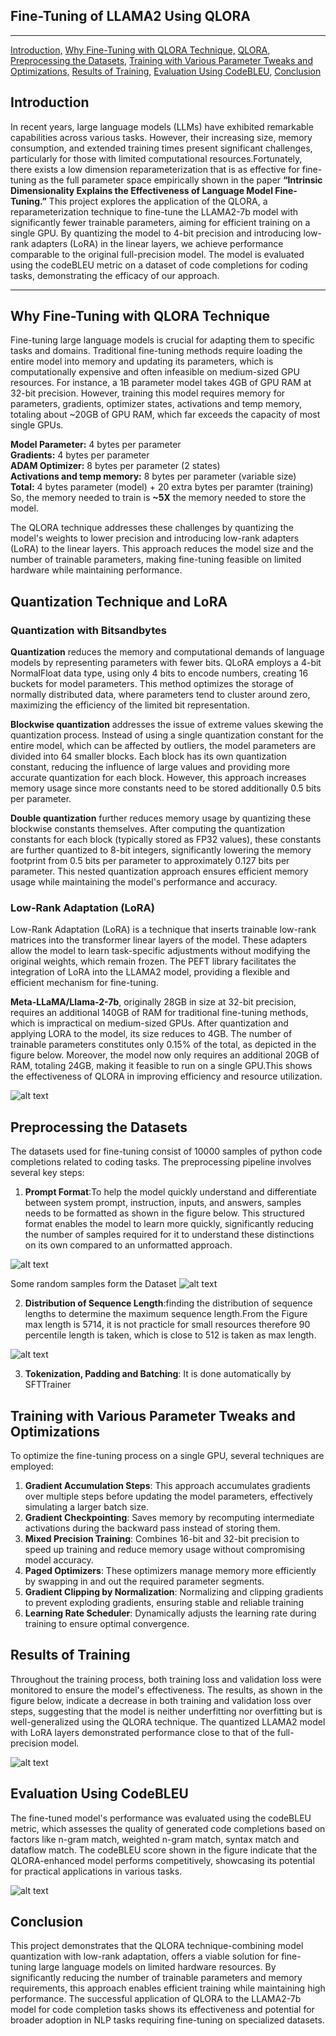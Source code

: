 ## Fine-Tuning of LLAMA2 Using QLORA

---

[Introduction,](#introduction)
[Why Fine-Tuning with QLORA Technique,](#why-fine-tuning-with-qlora-technique)
[QLORA,](#quantization-technique-and-lora)
[Preprocessing the Datasets,](#preprocessing-the-datasets)
[Training with Various Parameter Tweaks and Optimizations,](#training-with-various-parameter-tweaks-and-optimizations)
[Results of Training,](#results-of-training)
[Evaluation Using CodeBLEU,](#evaluation-using-codebleu)
[Conclusion](#conclusion)

## Introduction

In recent years, large language models (LLMs) have exhibited remarkable capabilities across various tasks. However, their increasing size, memory consumption, and extended training times present significant challenges, particularly for those with limited computational resources.Fortunately, there exists a low dimension reparameterization that is as effective for fine-tuning as the full parameter space empirically shown in the paper **“Intrinsic Dimensionality Explains the Effectiveness of Language Model Fine-Tuning.”** This project explores the application of the QLORA, a reparameterization technique to fine-tune the LLAMA2-7b model with significantly fewer trainable parameters, aiming for efficient training on a single GPU. By quantizing the model to 4-bit precision and introducing low-rank adapters (LoRA) in the linear layers, we achieve performance comparable to the original full-precision model. The model is evaluated using the codeBLEU metric on a dataset of code completions for coding tasks, demonstrating the efficacy of our approach.

---

## Why Fine-Tuning with QLORA Technique

Fine-tuning large language models is crucial for adapting them to specific tasks and domains. Traditional fine-tuning methods require loading the entire model into memory and updating its parameters, which is computationally expensive and often infeasible on medium-sized GPU resources. For instance, a 1B parameter model takes 4GB of GPU RAM at 32-bit precision. However, training this model requires memory for parameters, gradients, optimizer states, activations and temp memory, totaling about ~20GB of GPU RAM, which far exceeds the capacity of most single GPUs.

**Model Parameter:** 4 bytes per parameter\
**Gradients:** 4 bytes per parameter\
**ADAM Optimizer:** 8 bytes per parameter (2 states)\
**Activations and temp memory:** 8 bytes per parameter (variable size)\
**Total:** 4 bytes parameter (model) + 20 extra bytes per paramter (training)\
So, the memory needed to train is **~5X** the memory needed to store the model.

The QLORA technique addresses these challenges by quantizing the model's weights to lower precision and introducing low-rank adapters (LoRA) to the linear layers. This approach reduces the model size and the number of trainable parameters, making fine-tuning feasible on limited hardware while maintaining performance.

## Quantization Technique and LoRA

### Quantization with Bitsandbytes

**Quantization** reduces the memory and computational demands of language models by representing parameters with fewer bits. QLoRA employs a 4-bit NormalFloat data type, using only 4 bits to encode numbers, creating 16 buckets for model parameters. This method optimizes the storage of normally distributed data, where parameters tend to cluster around zero, maximizing the efficiency of the limited bit representation.

**Blockwise quantization** addresses the issue of extreme values skewing the quantization process. Instead of using a single quantization constant for the entire model, which can be affected by outliers, the model parameters are divided into 64 smaller blocks. Each block has its own quantization constant, reducing the influence of large values and providing more accurate quantization for each block. However, this approach increases memory usage since more constants need to be stored additionally 0.5 bits per parameter.

**Double quantization** further reduces memory usage by quantizing these blockwise constants themselves. After computing the quantization constants for each block (typically stored as FP32 values), these constants are further quantized to 8-bit integers, significantly lowering the memory footprint from 0.5 bits per parameter to approximately 0.127 bits per parameter. This nested quantization approach ensures efficient memory usage while maintaining the model's performance and accuracy.

### Low-Rank Adaptation (LoRA)

Low-Rank Adaptation (LoRA) is a technique that inserts trainable low-rank matrices into the transformer linear layers of the model. These adapters allow the model to learn task-specific adjustments without modifying the original weights, which remain frozen. The PEFT library facilitates the integration of LoRA into the LLAMA2 model, providing a flexible and efficient mechanism for fine-tuning.

**Meta-LLaMA/Llama-2-7b**, originally 28GB in size at 32-bit precision, requires an additional 140GB of RAM for traditional fine-tuning methods, which is impractical on medium-sized GPUs. After quantization and applying LORA to the model, its size reduces to 4GB. The number of trainable parameters constitutes only 0.15% of the total, as depicted in the figure below. Moreover, the model now only requires an additional 20GB of RAM, totaling 24GB, making it feasible to run on a single GPU.This shows the effectiveness of QLORA in improving efficiency and resource utilization.

![alt text](images/model_size.png)

## Preprocessing the Datasets

The datasets used for fine-tuning consist of 10000 samples of python code completions related to coding tasks. The preprocessing pipeline involves several key steps:

1. **Prompt Format**:To help the model quickly understand and differentiate between system prompt, instruction, inputs, and answers, samples needs to be formatted as shown in the figure below. This structured format enables the model to learn more quickly, significantly reducing the number of samples required for it to understand these distinctions on its own compared to an unformatted approach.

![alt text](images/prompt_format.png)

Some random samples form the Dataset
![alt text](images/Samples.png)

2. **Distribution of Sequence Length**:finding the distribution of sequence lengths to determine the maximum sequence length.From the Figure max length is 5714, it is not practicle for small resources therefore 90 percentile length is taken, which is close to 512 is taken as max length.

![alt text](images/sequence_len's.png)

3. **Tokenization, Padding and Batching**: It is done automatically by SFTTrainer

## Training with Various Parameter Tweaks and Optimizations

To optimize the fine-tuning process on a single GPU, several techniques are employed:

1. **Gradient Accumulation Steps**: This approach accumulates gradients over multiple steps before updating the model parameters, effectively simulating a larger batch size.
2. **Gradient Checkpointing**: Saves memory by recomputing intermediate activations during the backward pass instead of storing them.
3. **Mixed Precision Training**: Combines 16-bit and 32-bit precision to speed up training and reduce memory usage without compromising model accuracy.
4. **Paged Optimizers**: These optimizers manage memory more efficiently by swapping in and out the required parameter segments.
5. **Gradient Clipping by Normalization**: Normalizing and clipping gradients to prevent exploding gradients, ensuring stable and reliable training
6. **Learning Rate Scheduler**: Dynamically adjusts the learning rate during training to ensure optimal convergence.

## Results of Training

Throughout the training process, both training loss and validation loss were monitored to ensure the model's effectiveness. The results, as shown in the figure below, indicate a decrease in both training and validation loss over steps, suggesting that the model is neither underfitting nor overfitting but is well-generalized using the QLORA technique. The quantized LLAMA2 model with LoRA layers demonstrated performance close to that of the full-precision model.

![alt text](images/Trainingresult.png)

## Evaluation Using CodeBLEU

The fine-tuned model's performance was evaluated using the codeBLEU metric, which assesses the quality of generated code completions based on factors like n-gram match, weighted n-gram match, syntax match and dataflow match. The codeBLEU score shown in the figure indicate that the QLORA-enhanced model performs competitively, showcasing its potential for practical applications in various tasks.

![alt text](images/codebleu_score.png)

## Conclusion

This project demonstrates that the QLORA technique-combining model quantization with low-rank adaptation, offers a viable solution for fine-tuning large language models on limited hardware resources. By significantly reducing the number of trainable parameters and memory requirements, this approach enables efficient training while maintaining high performance. The successful application of QLORA to the LLAMA2-7b model for code completion tasks shows its effectiveness and potential for broader adoption in NLP tasks requiring fine-tuning on specialized datasets.

